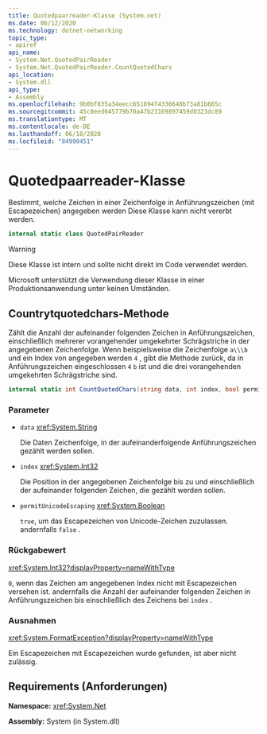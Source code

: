 ```yaml
---
title: Quotedpaarreader-Klasse (System.net)
ms.date: 06/12/2020
ms.technology: dotnet-networking
topic_type:
- apiref
api_name:
- System.Net.QuotedPairReader
- System.Net.QuotedPairReader.CountQuotedChars
api_location:
- System.dll
api_type:
- Assembly
ms.openlocfilehash: 9b0bf835a34eecc651894f4336648b73a81b665c
ms.sourcegitcommit: 45c8eed045779b70a47b23169897459d0323dc89
ms.translationtype: MT
ms.contentlocale: de-DE
ms.lasthandoff: 06/18/2020
ms.locfileid: "84990451"
---
```

# <a name="quotedpairreader-class"></a>Quotedpaarreader-Klasse

Bestimmt, welche Zeichen in einer Zeichenfolge in Anführungszeichen (mit Escapezeichen) angegeben werden Diese Klasse kann nicht vererbt werden.

```csharp
internal static class QuotedPairReader
```

> [!WARNING]
> Diese Klasse ist intern und sollte nicht direkt im Code verwendet werden.
>
> Microsoft unterstützt die Verwendung dieser Klasse in einer Produktionsanwendung unter keinen Umständen.

## <a name="countquotedchars-method"></a>Countrytquotedchars-Methode

Zählt die Anzahl der aufeinander folgenden Zeichen in Anführungszeichen, einschließlich mehrerer vorangehender umgekehrter Schrägstriche in der angegebenen Zeichenfolge. Wenn beispielsweise die Zeichenfolge `a\\\b` und ein Index von angegeben werden `4` , gibt die Methode zurück, da in Anführungszeichen eingeschlossen `4` `b` ist und die drei vorangehenden umgekehrten Schrägstriche sind.

```csharp
internal static int CountQuotedChars(string data, int index, bool permitUnicodeEscaping)
```

### <a name="parameters"></a>Parameter

- `data` <xref:System.String>

  Die Daten Zeichenfolge, in der aufeinanderfolgende Anführungszeichen gezählt werden sollen.

- `index` <xref:System.Int32>

  Die Position in der angegebenen Zeichenfolge bis zu und einschließlich der aufeinander folgenden Zeichen, die gezählt werden sollen.

- `permitUnicodeEscaping` <xref:System.Boolean>

  `true`, um das Escapezeichen von Unicode-Zeichen zuzulassen. andernfalls `false` .

### <a name="return-value"></a>Rückgabewert

<xref:System.Int32?displayProperty=nameWithType>

`0`, wenn das Zeichen am angegebenen Index nicht mit Escapezeichen versehen ist. andernfalls die Anzahl der aufeinander folgenden Zeichen in Anführungszeichen bis einschließlich des Zeichens bei `index` .

### <a name="exceptions"></a>Ausnahmen

<xref:System.FormatException?displayProperty=nameWithType>

Ein Escapezeichen mit Escapezeichen wurde gefunden, ist aber nicht zulässig.

## <a name="requirements"></a>Requirements (Anforderungen)

**Namespace:** <xref:System.Net>

**Assembly:** System (in System.dll)
